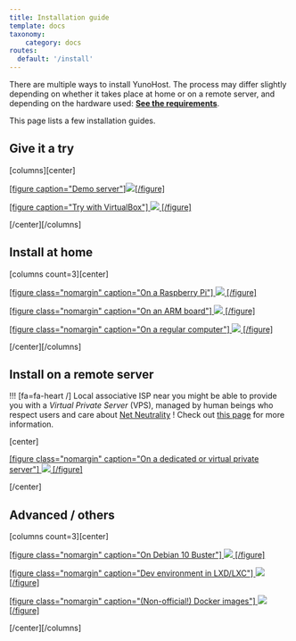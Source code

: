 ```yaml
---
title: Installation guide
template: docs
taxonomy:
    category: docs
routes:
  default: '/install'
---
```


There are multiple ways to install YunoHost. The process may differ slightly depending on whether it takes place at home or on a remote server, and depending on the hardware used: **[See the requirements](/hardware)**.

This page lists a few installation guides.

## Give it a try

[columns][center]

[[figure caption="Demo server"]![](image://logo.png?resize=150&class=inline)[/figure]](/administrate/selfhosting/tryyunohost)

[[figure caption="Try with VirtualBox"]
![](image://virtualbox.png?resize=150&class=inline)
[/figure]](/administrate/install/virtualbox)

[/center][/columns]

## Install at home

[columns count=3][center]

[[figure class="nomargin" caption="On a Raspberry Pi"]
![](image://raspberrypi.jpg?resize=150,150)
[/figure]](/administrate/install/rpi)
  
[[figure class="nomargin" caption="On an ARM board"]
![](image://olinuxino.jpg?resize=150,150)
[/figure]](/administrate/install/arm)
  
[[figure class="nomargin" caption="On a regular computer"]
![](image://computer.png?resize=150,150)
[/figure]](/administrate/install/iso)

[/center][/columns]

## Install on a remote server

!!! [fa=fa-heart /] Local associative ISP near you might be able to provide you with a *Virtual Private Server* (VPS), managed by human beings who respect users and care about [Net Neutrality](https://en.wikipedia.org/wiki/Net_neutrality) ! Check out [this page](https://db.ffdn.org/) for more information.

[center]

[[figure class="nomargin" caption="On a dedicated or virtual private server"]
![](image://vps.png?resize=150,150)
[/figure]](/administrate/install/vps)

[/center]

## Advanced / others

[columns count=3][center]

[[figure class="nomargin" caption="On Debian 10 Buster"]
![](image://debian-logo.png?resize=150,150)
[/figure]](/administrate/install/debian)

[[figure class="nomargin" caption="Dev environment in LXD/LXC"]
![](image://lxc.png?resize=150,150)
[/figure]](/contribute/dev)

[[figure class="nomargin" caption="(Non-official!) Docker images"]
![](image://docker.png?resize=150,150)
[/figure]](/administrate/install/docker)

[/center][/columns]
